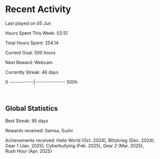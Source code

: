 # Recent Activity
Last played on 05 Jun  

Hours Spent This Week: 03.51  

Total Hours Spent: 254.14  

Current Goal: 500 hours  

Next Reward: Webcam

Currently Streak: 46 days 

0 ------------|--------------- 500h  
<br><br>

## Global Statistics
Best Streak: 95 days

Rewards received: Samsa, Sushi

Achievements received: Hello World (Oct. 2024), Blitzkrieg (Dec. 2024), Gear 1 (Jan. 2025), Cyberbullying (Feb. 2025), Gear 2 (Mar. 2025),  
Rush Hour (Apr. 2025)

